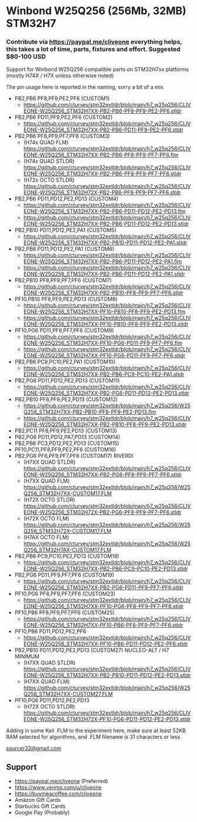 # Winbond W25Q256 (256Mb, 32MB) STM32H7
### Contribute via   https://paypal.me/cliveone  everything helps, this takes a lot of time, parts, fixtures and effort. Suggested $80-100 USD

Support for Winbond W25Q256 compatible parts on STM32H7xx platforms (mostly H74X / H7X unless otherwise noted)

The pin usage here is reported in the naming, sorry a bit of a mix
  *  PB2,PB6 PF8,PF9,PE2,PF6 (CUSTOM1)
     *  https://github.com/cturvey/stm32extldr/blob/main/h7_w25q256/CLIVEONE-W25Q256_STM32H7XX-PB2-PB6-PF8-PF9-PE2-PF6.stldr
  *  PB2,PB6 PD11,PF9,PE2,PF6 (CUSTOM2)
     *  https://github.com/cturvey/stm32extldr/blob/main/h7_w25q256/CLIVEONE-W25Q256_STM32H7XX-PB2-PB6-PD11-PF9-PE2-PF6.stldr
  *  PB2,PB6 PF8,PF9,PF7,PF6 (CUSTOM3)
     *  (H74x QUAD FLM) https://github.com/cturvey/stm32extldr/blob/main/h7_w25q256/CLIVEONE-W25Q256_STM32H7XX-PB2-PB6-PF8-PF9-PF7-PF6.flm
     *  (H74x QUAD STLDR) https://github.com/cturvey/stm32extldr/blob/main/h7_w25q256/CLIVEONE-W25Q256_STM32H7XX-PB2-PB6-PF8-PF9-PF7-PF6.stldr
     *  (H72x OCTO STLDR) https://github.com/cturvey/stm32extldr/blob/main/h7_w25q256/CLIVEONE-W25Q256_STM32H72X-PB2-PB6-PF8-PF9-PF7-PF6.stldr
  *  PB2,PB6 PD11,PD12,PE2,PD13 (CUSTOM4)
     *  https://github.com/cturvey/stm32extldr/blob/main/h7_w25q256/CLIVEONE-W25Q256_STM32H7XX-PB2-PB6-PD11-PD12-PE2-PD13.flm
     *  https://github.com/cturvey/stm32extldr/blob/main/h7_w25q256/CLIVEONE-W25Q256_STM32H7XX-PB2-PB6-PD11-PD12-PE2-PD13.stldr
  *  PB2,PB10 PD11,PD12,PE2,PA1 (CUSTOM5)
     *  https://github.com/cturvey/stm32extldr/blob/main/h7_w25q256/CLIVEONE-W25Q256_STM32H7XX-PB2-PB10-PD11-PD12-PE2-PA1.stldr
  *  PB2,PB6 PD11,PD12,PE2,PA1 (CUSTOM6)
     *  https://github.com/cturvey/stm32extldr/blob/main/h7_w25q256/CLIVEONE-W25Q256_STM32H7XX-PB2-PB6-PD11-PD12-PE2-PA1.flm
     *  https://github.com/cturvey/stm32extldr/blob/main/h7_w25q256/CLIVEONE-W25Q256_STM32H7XX-PB2-PB6-PD11-PD12-PE2-PA1.stldr
  *  PB2,PB10 PF8,PF9,PF7,PF6 (CUSTOM7)
     *  https://github.com/cturvey/stm32extldr/blob/main/h7_w25q256/CLIVEONE-W25Q256_STM32H7XX-PB2-PB10-PF8-PF9-PF7-PF6.stldr
  *  PF10,PB10 PF8,PF9,PE2,PD13 (CUSTOM8)
     *  https://github.com/cturvey/stm32extldr/blob/main/h7_w25q256/CLIVEONE-W25Q256_STM32H7XX-PF10-PB10-PF8-PF9-PE2-PD13.flm
     *  https://github.com/cturvey/stm32extldr/blob/main/h7_w25q256/CLIVEONE-W25Q256_STM32H7XX-PF10-PB10-PF8-PF9-PE2-PD13.stldr
  *  PF10,PG6 PD11,PF9,PF7,PF6 (CUSTOM9)
     *  https://github.com/cturvey/stm32extldr/blob/main/h7_w25q256/CLIVEONE-W25Q256_STM32H7XX-PF10-PG6-PD11-PF9-PF7-PF6.flm
     *  https://github.com/cturvey/stm32extldr/blob/main/h7_w25q256/CLIVEONE-W25Q256_STM32H7XX-PF10-PG6-PD11-PF9-PF7-PF6.stldr
  *  PB2,PB6 PC9,PC10,PE2,PA1 (CUSTOM10)
     *  https://github.com/cturvey/stm32extldr/blob/main/h7_w25q256/CLIVEONE-W25Q256_STM32H7XX-PB2-PB6-PC9-PC10-PE2-PA1.stldr
  *  PB2,PG6 PD11,PD12,PE2,PD13 (CUSTOM11)
     *  https://github.com/cturvey/stm32extldr/blob/main/h7_w25q256/CLIVEONE-W25Q256_STM32H7XX-PB2-PG6-PD11-PD12-PE2-PD13.stldr
  *  PB2,PB10 PF8,PF9,PE2,PD13 (CUSTOM12)
     *  https://github.com/cturvey/stm32extldr/blob/main/h7_w25q256/W25Q256_STM32H7XX-PB2-PB10-PF8-PF9-PE2-PD13.flm
     *  https://github.com/cturvey/stm32extldr/blob/main/h7_w25q256/CLIVEONE-W25Q256_STM32H7XX-PB2-PB10-PF8-PF9-PE2-PD13.stldr
  *  PB2,PC11 PF8,PF9,PE2,PD13 (CUSTOM13)
  *  PB2,PG6 PD11,PD12,PA7,PD13 (CUSTOM14)
  *  PB2,PB6 PC3,PD12,PE2,PD13 (CUSTOM15)
  *  PF10,PC11,PF8,PF9,PE2,PF6 (CUSTOM16)
  *  PB2,PG6 PF8,PF9,PF7,PF6 (CUSTOM17) RIVERDI
     *  (H7XX QUAD STLDR) https://github.com/cturvey/stm32extldr/blob/main/h7_w25q256/CLIVEONE-W25Q256_STM32H7XX-PB2-PG6-PF8-PF9-PF7-PF6.stldr
     *  (H7XX QUAD FLM) https://github.com/cturvey/stm32extldr/blob/main/h7_w25q256/W25Q256_STM32H7XX-CUSTOM17.FLM
     *  (H72X OCTO STLDR) https://github.com/cturvey/stm32extldr/blob/main/h7_w25q256/CLIVEONE-W25Q256_STM32H72X-PB2-PG6-PF8-PF9-PF7-PF6.stldr
     *  (H72X OCTO FLM) https://github.com/cturvey/stm32extldr/blob/main/h7_w25q256/W25Q256_STM32H72X-CUSTOM17.FLM
     *  (H7AX OCTO FLM) https://github.com/cturvey/stm32extldr/blob/main/h7_w25q256/W25Q256_STM32H7AX-CUSTOM17.FLM
  *  PB2,PB6 PC9,PC10,PE2,PD13 (CUSTOM18)
     *  https://github.com/cturvey/stm32extldr/blob/main/h7_w25q256/CLIVEONE-W25Q256_STM32H7XX-PB2-PB6-PC9-PC10-PE2-PD13.stldr
  *  PB2,PG6 PD11,PF9,PF7,PF6 (CUSTOM19)
     *  https://github.com/cturvey/stm32extldr/blob/main/h7_w25q256/CLIVEONE-W25Q256_STM32H7XX-PB2-PG6-PD11-PF9-PF7-PF6.stldr
  *  PF10,PG6 PF8,PF9,PF7,PF6 (CUSTOM23)
     *  https://github.com/cturvey/stm32extldr/blob/main/h7_w25q256/CLIVEONE-W25Q256_STM32H7XX-PF10-PG6-PF8-PF9-PF7-PF6.stldr
  *  PF10,PB6 PF8,PF9,PF7,PF6 (CUSTOM25)
     *  https://github.com/cturvey/stm32extldr/blob/main/h7_w25q256/CLIVEONE-W25Q256_STM32H7XX-PF10-PB6-PF8-PF9-PF7-PF6.stldr
  *  PF10,PB6 PD11,PD12,PE2,PF6
     *  https://github.com/cturvey/stm32extldr/blob/main/h7_w25q256/CLIVEONE-W25Q256_STM32H7XX-PF10-PB6-PD11-PD12-PE2-PF6.stldr
  *  PB2,PB10 PD11,PD12,PE2,PD13 (CUSTOM27) NUCLEO-ALT / H7 MINIMUM
     *  (H7XX QUAD STLDR) https://github.com/cturvey/stm32extldr/blob/main/h7_w25q256/CLIVEONE-W25Q256_STM32H7XX-PB2-PB10-PD11-PD12-PE2-PD13.stldr
     *  (H7XX QUAD FLM) https://github.com/cturvey/stm32extldr/blob/main/h7_w25q256/W25Q256_STM32H7XX-CUSTOM27.FLM
  *  PF10,PG6 PD11,PD12,PE2,PD13
     * (H72X OCTO STLDR) https://github.com/cturvey/stm32extldr/blob/main/h7_w25q256/CLIVEONE-W25Q256_STM32H72X-PF10-PG6-PD11-PD12-PE2-PD13.stldr

Adding in some Keil .FLM to the experiment here, make sure at least 52KB RAM selected for algorithms, and .FLM filename is 31 characters or less

 sourcer32@gmail.com
 
##  Support
 
  *  https://paypal.me/cliveone (Preferred)
  *  https://www.venmo.com/u/cliveone
  *  https://buymeacoffee.com/cliveone
  *  Amazon Gift Cards
  *  Starbucks Gift Cards
  *  Google Pay (Probably) 
